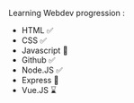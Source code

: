 Learning Webdev progression :
- HTML ✅
- CSS ✅
- Javascript 🚧
- Github ✅
- Node.JS ✅
- Express 🚧
- Vue.JS ⌛


